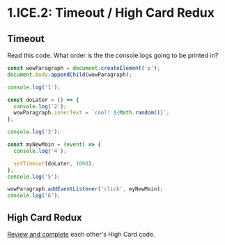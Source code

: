 # 1.ICE.2: Timeout / High Card Redux

## Timeout

Read this code. What order is the the console.logs going to be printed in?

```javascript
const wowParagraph = document.createElement('p');
document.body.appendChild(wowParagraph);

console.log('1');

const doLater = () => {
  console.log('2');
  wowParagraph.innerText = `cool! ${Math.random()}`;
};

console.log('3');

const myNewMain = (event) => {
  console.log('4');

  setTimeout(doLater, 1000);
};
console.log('5');

wowParagraph.addEventListener('click', myNewMain);
console.log('6');
```

## High Card Redux

[Review and complete](../../course-logistics/course-methodology.md#in-class-code-review) each other's High Card code.
